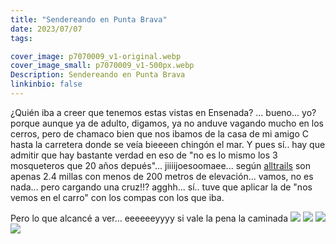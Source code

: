 ```yaml
---
title: "Sendereando en Punta Brava"
date: 2023/07/07
tags:

cover_image: p7070009_v1-original.webp
cover_image_small: p7070009_v1-500px.webp
Description: Sendereando en Punta Brava
linkinbio: false
---
```


¿Quién iba a creer que tenemos estas vistas en Ensenada? ... bueno... yo? porque aunque ya de adulto, digamos, ya no anduve vagando mucho en los cerros, pero de chamaco bien que nos ibamos de la casa de mi amigo C hasta la carretera donde se veía bieeeen chingón el mar. Y pues sí.. hay que admitir que hay bastante verdad en eso de "no es lo mismo los 3 mosqueteros que 20 años depués"... jiiiijoesoomaee... según <a href="https://www.alltrails.com/trail/mexico/baja-california/punta-brava?u=i">alltrails</a> son apenas 2.4 millas con menos de 200 metros de elevación... vamos, no es nada... pero cargando una cruz!!? agghh... sí.. tuve que aplicar la de "nos vemos en el carro" con los compas con los que iba. 


Pero lo que alcancé a ver... eeeeeeyyyy si vale la pena la caminada
[![](p7070009_v1-800px.webp)](p7070009_v1-original.webp)
[![](p7070003_v1-800px.webp)](p7070003_v1-original.webp)
[![](p7070028_v1-800px.webp)](p7070028_v1-original.webp)
[![](p7070030_v1-800px.webp)](p7070030_v1-original.webp)